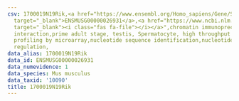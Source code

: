 ```yaml
---
csv: 1700019N19Rik,<a href="https://www.ensembl.org/Homo_sapiens/Gene/Summary?db=core;g=ENSMUSG00000026931"
  target="_blank">ENSMUSG00000026931</a>,<a href="https://www.ncbi.nlm.nih.gov/pubmed/23834426"
  target="_blank"><i class="fas fa-file"></i></a>",chromatin immunoprecipitation assay,direct
  interaction,prime adult stage, testis, Spermatocyte, high throughput transcription
  profiling by microarray,nucleotide sequence identification,nucleotide sequence identification,transcriptional
  regulation,
data_alias: 1700019N19Rik
data_id: ENSMUSG00000026931
data_numevidence: 1
data_species: Mus musculus
data_taxid: '10090'
title: 1700019N19Rik
---
```

